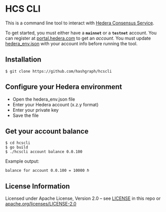 # HCS CLI

This is a command line tool to interact with [Hedera Consensus Service](https://www.hedera.com/consensus-service).

To get started, you must either have a **`mainnet`** or a **`testnet`** account. You can
register at [portal.hedera.com](https://portal.hedera.com) to get an *account*. You must update
[hedera_env.json](hedera_env.json) with your account info before running the tool.

## Installation

``` shell
$ git clone https://github.com/hashgraph/hcscli
```

## Configure your Hedera environment 

* Open the hedera_env.json file
* Enter your Hedera account (x.z.y format) 
* Enter your private key
* Save the file

## Get your account balance

``` shell
$ cd hcscli
$ go build
$ ./hcscli account balance 0.0.100
```
Example output:

``` shell
balance for account 0.0.100 = 10000 ℏ
```

## License Information

Licensed under Apache License,
Version 2.0 – see [LICENSE](LICENSE) in this repo
or [apache.org/licenses/LICENSE-2.0](http://www.apache.org/licenses/LICENSE-2.0)
